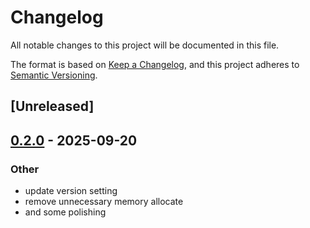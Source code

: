 # Changelog

All notable changes to this project will be documented in this file.

The format is based on [Keep a Changelog](https://keepachangelog.com/en/1.0.0/),
and this project adheres to [Semantic Versioning](https://semver.org/spec/v2.0.0.html).

## [Unreleased]

## [0.2.0](https://github.com/foldright/micro-http/compare/micro-http-v0.1.1...micro-http-v0.2.0) - 2025-09-20

### Other

- update version setting
- remove unnecessary memory allocate
- and some polishing
